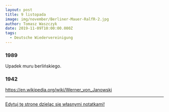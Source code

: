 ```yaml
---
layout: post
title: 9 listopada
image: img/november/Berliner-Mauer-RalfR-2.jpg
author: Tomasz Waszczyk
date: 2019-11-09T10:00:00.000Z
tags:
  - Deutsche Wiedervereinigung
---
```


### 1989

Upadek muru berlińskiego.

### 1942

https://en.wikipedia.org/wiki/Werner_von_Janowski

---

<a href="https://github.com/TomaszWaszczyk/historia.waszczyk.com/edit/master/src/content/november-9.md" target="_blank">Edytuj tę stronę dzieląc się własnymi notatkami!</a>
